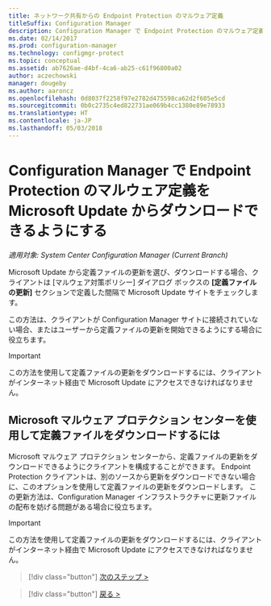 ```yaml
---
title: ネットワーク共有からの Endpoint Protection のマルウェア定義
titleSuffix: Configuration Manager
description: Configuration Manager で Endpoint Protection のマルウェア定義を Microsoft Update からダウンロードできるようにする方法について説明します。
ms.date: 02/14/2017
ms.prod: configuration-manager
ms.technology: configmgr-protect
ms.topic: conceptual
ms.assetid: ab7626ae-d4bf-4ca6-ab25-c61f96800a02
author: aczechowski
manager: dougeby
ms.author: aaroncz
ms.openlocfilehash: 0d8037f2258f97e2782d475598ca62d2f605e5cd
ms.sourcegitcommit: 0b0c2735c4ed822731ae069b4cc1380e89e78933
ms.translationtype: HT
ms.contentlocale: ja-JP
ms.lasthandoff: 05/03/2018
---
```

# <a name="enable-endpoint-protection-malware-definitions-to-download-from-microsoft-updates-for-configuration-manager"></a>Configuration Manager で Endpoint Protection のマルウェア定義を Microsoft Update からダウンロードできるようにする

*適用対象: System Center Configuration Manager (Current Branch)*


 Microsoft Update から定義ファイルの更新を選び、ダウンロードする場合、クライアントは [マルウェア対策ポリシー] ダイアログ ボックスの **[定義ファイルの更新]** セクションで定義した間隔で Microsoft Update サイトをチェックします。

 この方法は、クライアントが Configuration Manager サイトに接続されていない場合、またはユーザーから定義ファイルの更新を開始できるようにする場合に役立ちます。

> [!IMPORTANT]
>  この方法を使用して定義ファイルの更新をダウンロードするには、クライアントがインターネット経由で Microsoft Update にアクセスできなければなりません。

## <a name="using-the-microsoft-malware-protection-center-to-download-definitions"></a>Microsoft マルウェア プロテクション センターを使用して定義ファイルをダウンロードするには
 Microsoft マルウェア プロテクション センターから、定義ファイルの更新をダウンロードできるようにクライアントを構成することができます。 Endpoint Protection クライアントは、別のソースから更新をダウンロードできない場合に、このオプションを使用して定義ファイルの更新をダウンロードします。 この更新方法は、Configuration Manager インフラストラクチャに更新ファイルの配布を妨げる問題がある場合に役立ちます。

> [!IMPORTANT]
>  この方法を使用して定義ファイルの更新をダウンロードするには、クライアントがインターネット経由で Microsoft Update にアクセスできなければなりません。


> [!div class="button"]
[次のステップ >](endpoint-antimalware-policies.md)

> [!div class="button"]
[戻る >](endpoint-configure-alerts.md)
